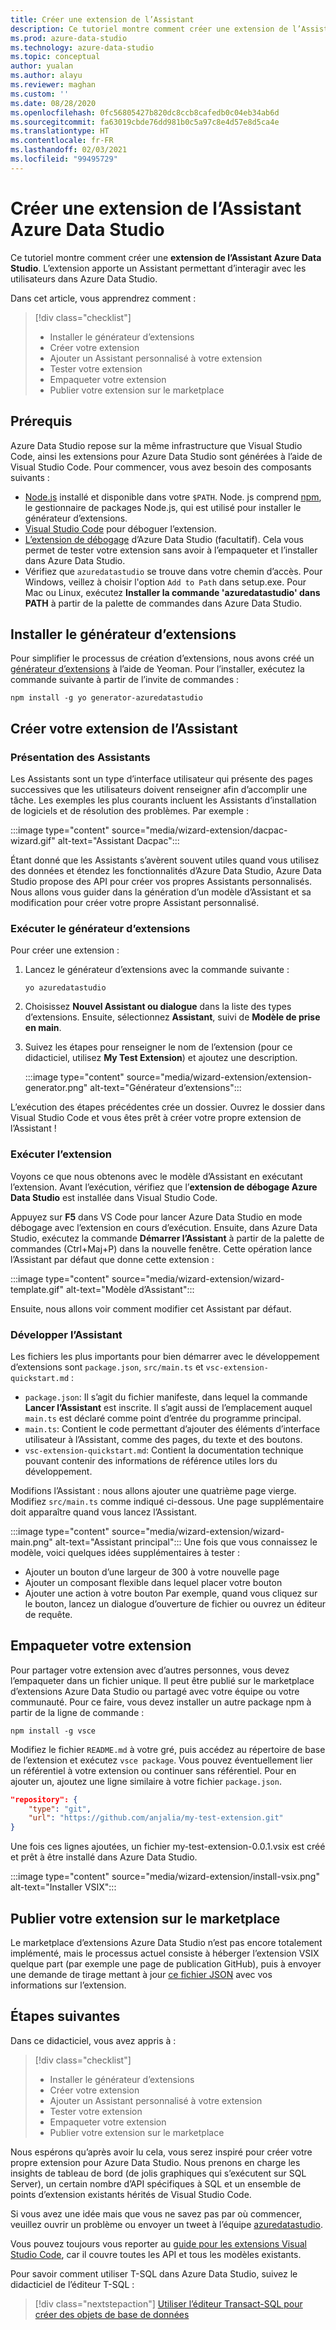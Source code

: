 ```yaml
---
title: Créer une extension de l’Assistant
description: Ce tutoriel montre comment créer une extension de l’Assistant pour ajouter des fonctionnalités personnalisées à Azure Data Studio.
ms.prod: azure-data-studio
ms.technology: azure-data-studio
ms.topic: conceptual
author: yualan
ms.author: alayu
ms.reviewer: maghan
ms.custom: ''
ms.date: 08/28/2020
ms.openlocfilehash: 0fc56805427b820dc8ccb8cafedb0c04eb34ab6d
ms.sourcegitcommit: fa63019cbde76dd981b0c5a97c8e4d57e8d5ca4e
ms.translationtype: HT
ms.contentlocale: fr-FR
ms.lasthandoff: 02/03/2021
ms.locfileid: "99495729"
---
```

# <a name="create-an-azure-data-studio-wizard-extension"></a>Créer une extension de l’Assistant Azure Data Studio

Ce tutoriel montre comment créer une **extension de l’Assistant Azure Data Studio**. L’extension apporte un Assistant permettant d’interagir avec les utilisateurs dans Azure Data Studio.

Dans cet article, vous apprendrez comment :
> [!div class="checklist"]
> - Installer le générateur d’extensions
> - Créer votre extension
> - Ajouter un Assistant personnalisé à votre extension
> - Tester votre extension
> - Empaqueter votre extension
> - Publier votre extension sur le marketplace

## <a name="prerequisites"></a>Prérequis

Azure Data Studio repose sur la même infrastructure que Visual Studio Code, ainsi les extensions pour Azure Data Studio sont générées à l’aide de Visual Studio Code. Pour commencer, vous avez besoin des composants suivants :

- [Node.js](https://nodejs.org) installé et disponible dans votre `$PATH`. Node. js comprend [npm](https://www.npmjs.com/), le gestionnaire de packages Node.js, qui est utilisé pour installer le générateur d’extensions.
- [Visual Studio Code](https://code.visualstudio.com) pour déboguer l’extension.
- [L’extension de débogage](https://marketplace.visualstudio.com/items?itemName=ms-mssql.sqlops-debug) d’Azure Data Studio (facultatif). Cela vous permet de tester votre extension sans avoir à l’empaqueter et l’installer dans Azure Data Studio.
- Vérifiez que `azuredatastudio` se trouve dans votre chemin d’accès. Pour Windows, veillez à choisir l'option `Add to Path` dans setup.exe. Pour Mac ou Linux, exécutez **Installer la commande 'azuredatastudio' dans PATH** à partir de la palette de commandes dans Azure Data Studio.

## <a name="install-the-extension-generator"></a>Installer le générateur d’extensions

Pour simplifier le processus de création d’extensions, nous avons créé un [générateur d’extensions](https://code.visualstudio.com/docs/extensions/yocode) à l’aide de Yeoman. Pour l’installer, exécutez la commande suivante à partir de l’invite de commandes :

```console
npm install -g yo generator-azuredatastudio
```

## <a name="create-your-wizard-extension"></a>Créer votre extension de l’Assistant

### <a name="introduction-to-wizards"></a>Présentation des Assistants

Les Assistants sont un type d’interface utilisateur qui présente des pages successives que les utilisateurs doivent renseigner afin d’accomplir une tâche. Les exemples les plus courants incluent les Assistants d’installation de logiciels et de résolution des problèmes. Par exemple :

:::image type="content" source="media/wizard-extension/dacpac-wizard.gif" alt-text="Assistant Dacpac":::

Étant donné que les Assistants s’avèrent souvent utiles quand vous utilisez des données et étendez les fonctionnalités d’Azure Data Studio, Azure Data Studio propose des API pour créer vos propres Assistants personnalisés. Nous allons vous guider dans la génération d’un modèle d’Assistant et sa modification pour créer votre propre Assistant personnalisé.

### <a name="run-the-extension-generator"></a>Exécuter le générateur d’extensions

Pour créer une extension :

1. Lancez le générateur d’extensions avec la commande suivante :

   `yo azuredatastudio`

2. Choisissez **Nouvel Assistant ou dialogue** dans la liste des types d’extensions. Ensuite, sélectionnez **Assistant**, suivi de **Modèle de prise en main**.

3. Suivez les étapes pour renseigner le nom de l’extension (pour ce didacticiel, utilisez **My Test Extension**) et ajoutez une description.

    :::image type="content" source="media/wizard-extension/extension-generator.png" alt-text="Générateur d’extensions":::

L’exécution des étapes précédentes crée un dossier. Ouvrez le dossier dans Visual Studio Code et vous êtes prêt à créer votre propre extension de l’Assistant !

### <a name="run-the-extension"></a>Exécuter l’extension

Voyons ce que nous obtenons avec le modèle d’Assistant en exécutant l’extension. Avant l’exécution, vérifiez que l’**extension de débogage Azure Data Studio** est installée dans Visual Studio Code.

Appuyez sur **F5** dans VS Code pour lancer Azure Data Studio en mode débogage avec l’extension en cours d’exécution. Ensuite, dans Azure Data Studio, exécutez la commande **Démarrer l’Assistant** à partir de la palette de commandes (Ctrl+Maj+P) dans la nouvelle fenêtre. Cette opération lance l’Assistant par défaut que donne cette extension :

:::image type="content" source="media/wizard-extension/wizard-template.gif" alt-text="Modèle d’Assistant":::

Ensuite, nous allons voir comment modifier cet Assistant par défaut.

### <a name="develop-the-wizard"></a>Développer l’Assistant

Les fichiers les plus importants pour bien démarrer avec le développement d’extensions sont `package.json`, `src/main.ts` et `vsc-extension-quickstart.md` :

- `package.json`: Il s’agit du fichier manifeste, dans lequel la commande **Lancer l’Assistant** est inscrite. Il s’agit aussi de l’emplacement auquel `main.ts` est déclaré comme point d’entrée du programme principal.
- `main.ts`: Contient le code permettant d’ajouter des éléments d’interface utilisateur à l’Assistant, comme des pages, du texte et des boutons.
- `vsc-extension-quickstart.md`: Contient la documentation technique pouvant contenir des informations de référence utiles lors du développement.

Modifions l’Assistant : nous allons ajouter une quatrième page vierge. Modifiez `src/main.ts` comme indiqué ci-dessous. Une page supplémentaire doit apparaître quand vous lancez l’Assistant.

:::image type="content" source="media/wizard-extension/wizard-main.png" alt-text="Assistant principal":::
Une fois que vous connaissez le modèle, voici quelques idées supplémentaires à tester :

- Ajouter un bouton d’une largeur de 300 à votre nouvelle page
- Ajouter un composant flexible dans lequel placer votre bouton
- Ajouter une action à votre bouton Par exemple, quand vous cliquez sur le bouton, lancez un dialogue d’ouverture de fichier ou ouvrez un éditeur de requête.

## <a name="package-your-extension"></a>Empaqueter votre extension

Pour partager votre extension avec d’autres personnes, vous devez l’empaqueter dans un fichier unique. Il peut être publié sur le marketplace d’extensions Azure Data Studio ou partagé avec votre équipe ou votre communauté. Pour ce faire, vous devez installer un autre package npm à partir de la ligne de commande :

```console
npm install -g vsce
```

Modifiez le fichier `README.md` à votre gré, puis accédez au répertoire de base de l’extension et exécutez `vsce package`. Vous pouvez éventuellement lier un référentiel à votre extension ou continuer sans référentiel. Pour en ajouter un, ajoutez une ligne similaire à votre fichier `package.json`.

```json
"repository": {
    "type": "git",
    "url": "https://github.com/anjalia/my-test-extension.git"
}
```

Une fois ces lignes ajoutées, un fichier my-test-extension-0.0.1.vsix est créé et prêt à être installé dans Azure Data Studio.

:::image type="content" source="media/wizard-extension/install-vsix.png" alt-text="Installer VSIX":::

## <a name="publish-your-extension-to-the-marketplace"></a>Publier votre extension sur le marketplace

Le marketplace d’extensions Azure Data Studio n’est pas encore totalement implémenté, mais le processus actuel consiste à héberger l’extension VSIX quelque part (par exemple une page de publication GitHub), puis à envoyer une demande de tirage mettant à jour [ce fichier JSON](https://github.com/Microsoft/azuredatastudio/blob/release/extensions/extensionsGallery.json) avec vos informations sur l’extension.

## <a name="next-steps"></a>Étapes suivantes

Dans ce didacticiel, vous avez appris à :
> [!div class="checklist"]
> - Installer le générateur d’extensions
> - Créer votre extension
> - Ajouter un Assistant personnalisé à votre extension
> - Tester votre extension
> - Empaqueter votre extension
> - Publier votre extension sur le marketplace

Nous espérons qu’après avoir lu cela, vous serez inspiré pour créer votre propre extension pour Azure Data Studio. Nous prenons en charge les insights de tableau de bord (de jolis graphiques qui s’exécutent sur SQL Server), un certain nombre d’API spécifiques à SQL et un ensemble de points d’extension existants hérités de Visual Studio Code.

Si vous avez une idée mais que vous ne savez pas par où commencer, veuillez ouvrir un problème ou envoyer un tweet à l’équipe [azuredatastudio](https://twitter.com/azuredatastudio).

Vous pouvez toujours vous reporter au [guide pour les extensions Visual Studio Code](https://code.visualstudio.com/docs/extensions/overview), car il couvre toutes les API et tous les modèles existants.

Pour savoir comment utiliser T-SQL dans Azure Data Studio, suivez le didacticiel de l’éditeur T-SQL :

> [!div class="nextstepaction"]
> [Utiliser l’éditeur Transact-SQL pour créer des objets de base de données](../tutorial-sql-editor.md)
